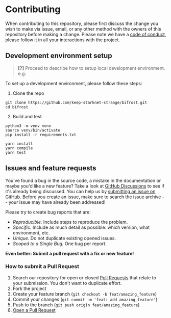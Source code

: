 # Contributing

When contributing to this repository, please first discuss the change you wish to make via issue, email, or any other method with the owners of this repository before making a change.
Please note we have a [code of conduct](CODE_OF_CONDUCT.md), please follow it in all your interactions with the project.

## Development environment setup

> **[?]**
> Proceed to describe how to setup local development environment.
> e.g:

To set up a development environment, please follow these steps:

1. Clone the repo

```
git clone https://github.com/keep-starknet-strange/bifrost.git
cd bifrost
```

2. Build and test

```
python3 -m venv venv
source venv/bin/activate
pip install -r requirements.txt
```

```
yarn install
yarn compile
yarn test
```

## Issues and feature requests

You've found a bug in the source code, a mistake in the documentation or maybe you'd like a new feature?
Take a look at [GitHub Discussions](https://github.com/keep-starknet-strange/bifrost/discussions) to see if it's already being discussed. You can help us by [submitting an issue on GitHub](https://github.com/keep-starknet-strange/bifrost/issues). Before you create an issue, make sure to search the issue archive -- your issue may have already been addressed!

Please try to create bug reports that are:

- _Reproducible._ Include steps to reproduce the problem.
- _Specific._ Include as much detail as possible: which version, what environment, etc.
- _Unique._ Do not duplicate existing opened issues.
- _Scoped to a Single Bug._ One bug per report.

**Even better: Submit a pull request with a fix or new feature!**

### How to submit a Pull Request

1. Search our repository for open or closed
   [Pull Requests](https://github.com/keep-starknet-strange/bifrost/pulls)
   that relate to your submission. You don't want to duplicate effort.
2. Fork the project
3. Create your feature branch (`git checkout -b feat/amazing_feature`)
4. Commit your changes (`git commit -m 'feat: add amazing_feature'`)
5. Push to the branch (`git push origin feat/amazing_feature`)
6. [Open a Pull Request](https://github.com/keep-starknet-strange/bifrost/compare?expand=1)
